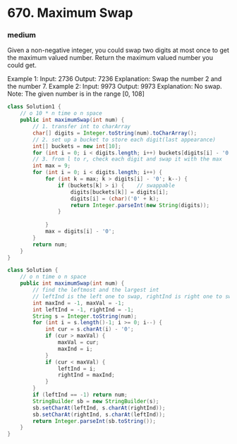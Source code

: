 # 670. Maximum Swap
### medium
Given a non-negative integer, you could swap two digits at most once to get the maximum valued number. Return the maximum valued number you could get.

Example 1:
Input: 2736
Output: 7236
Explanation: Swap the number 2 and the number 7.
Example 2:
Input: 9973
Output: 9973
Explanation: No swap.
Note:
The given number is in the range [0, 108]

```Java
class Solution1 {
    // o 10 * n time o n space
    public int maximumSwap(int num) {
        // 1. transfer int to charArray
        char[] digits = Integer.toString(num).toCharArray();
        // 2. set up a bucket to store each digit(last appearance)
        int[] buckets = new int[10];
        for (int i = 0; i < digits.length; i++) buckets[digits[i] - '0'] = i;
        // 3. from l to r, check each digit and swap it with the max
        int max = 9;
        for (int i = 0; i < digits.length; i++) {
            for (int k = max; k > digits[i] - '0'; k--) {
                if (buckets[k] > i) {    // swappable 
                    digits[buckets[k]] = digits[i];
                    digits[i] = (char)('0' + k);
                    return Integer.parseInt(new String(digits));
                }
                
            }
            max = digits[i] - '0';
        }
        return num;
    }
}

class Solution {
    // o n time o n space
    public int maximumSwap(int num) {
        // find the leftmost and the largest int
        // leftInd is the left one to swap, rightInd is right one to swap(latest maxInd).
        int maxInd = -1, maxVal = -1;
        int leftInd = -1, rightInd = -1;
        String s = Integer.toString(num);
        for (int i = s.length()-1; i >= 0; i--) {
            int cur = s.charAt(i) - '0';
            if (cur > maxVal) {
                maxVal = cur;
                maxInd = i;
            }
            if (cur < maxVal) {
                leftInd = i;
                rightInd = maxInd;
            }
        }
        if (leftInd == -1) return num;
        StringBuilder sb = new StringBuilder(s);
        sb.setCharAt(leftInd, s.charAt(rightInd));
        sb.setCharAt(rightInd, s.charAt(leftInd));
        return Integer.parseInt(sb.toString());
    }
}

```